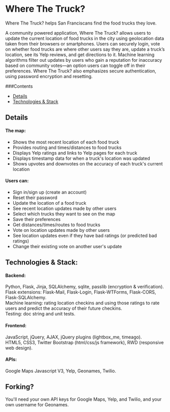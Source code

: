 Where The Truck?
================

Where The Truck? helps San Franciscans find the food trucks they love.  

A community powered application, Where The Truck? allows users to update the current location of food trucks in the city using geolocation data taken from their browsers or smartphones.  Users can securely login, vote on whether food trucks are where other users say they are, update a truck’s location, see its Yelp reviews, and get directions to it.  Machine learning algorithms filter out updates by users who gain a reputation for inaccuracy based on community votes—an option users can toggle off in their preferences.  Where The Truck? also emphasizes secure authentication, using password encryption and resetting.

###Contents
- [Details](#details)
- [Technologies & Stack](#technologies--stack-)



Details
----------------

<h4>The map:</h4>
<ul>
	<li>Shows the most recent location of each food truck</li>
	<li>Provides routing and times/distances to food trucks</li>
	<li>Displays Yelp ratings and links to Yelp pages for each truck</li>
	<li>Displays timestamp data for when a truck's location was updated</li>
	<li>Shows upvotes and downvotes on the accuracy of each truck's current location</li>
</ul>

<h4>Users can:</h4>
<ul>
	<li>Sign in/sign up (create an account)</li>
	<li>Reset their password</li>
	<li>Update the location of a food truck</li>
	<li>See recent location updates made by other users</li>
	<li>Select which trucks they want to see on the map </li>
	<li>Save their preferences</li>
	<li>Get distances/times/routes to food trucks</li>
	<li>Vote on location updates made by other users</li>
	<li>See location updates even if they have bad ratings (or predicted bad ratings)</li>
	<li>Change their existing vote on another user's update</li>
</ul>

Technologies & Stack: 
------------------------

<h4>Backend:</h4>
Python, Flask, Jinja, SQLAlchemy, sqlite, passlib (encryption & verification).<br>
Flask extensions: Flask-Mail, Flask-Login, Flask-WTForms, Flask-CORS, 
Flask-SQLAlchemy.<br>
Machine learning: rating location checkins and using those ratings to rate 
users and predict the accuracy of their future checkins.<br>
Testing: doc string and unit tests.

<h4>Frontend:</h4>
JavaScript, jQuery, AJAX, jQuery plugins (lightbox_me, timeago).<br>
HTML5, CSS3, Twitter Bootstrap (html/css/js framework), RWD (responsive web design).

<h4>APIs:</h4>
Google Maps Javascript V3, Yelp, Geonames, Twilio.

Forking?
-----------------------
You'll need your own API keys for Google Maps, Yelp, and Twilio, and your own username for Geonames.
